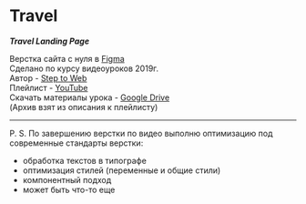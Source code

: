 # Travel
***Travel Landing Page***

Верстка сайта с нуля в [Figma](https://www.figma.com/file/ClPSP7KCU1NbvxMXA914hlFk/)\
Сделано по курсу видеоуроков 2019г.\
Автор - [Step to Web](https://www.youtube.com/@steptoweb503)\
Плейлист - [YouTube](https://youtube.com/playlist?list=PL5_s7xdj2Vsw-bCx5nOZJMFIiHwRgok--&si=mZjxLm5fFXf--HMr)\
Скачать материалы урока - [Google Drive](https://bit.ly/3YIaWVM)\
(Архив взят из описания к плейлисту)

***

P. S. По завершению верстки по видео выполню оптимизацию под современные стандарты верстки:
- обработка текстов в типографе
- оптимизация стилей (переменные и общие стили)
- компонентный подход
- может быть что-то еще
